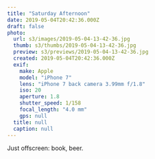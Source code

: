 ```yaml
---
title: "Saturday Afternoon"
date: 2019-05-04T20:42:36.000Z
draft: false
photo:
  url: s3/images/2019-05-04-13-42-36.jpg
  thumb: s3/thumbs/2019-05-04-13-42-36.jpg
  preview: s3/previews/2019-05-04-13-42-36.jpg
  created: 2019-05-04T20:42:36.000Z
  exif:
    make: Apple
    model: "iPhone 7"
    lens: "iPhone 7 back camera 3.99mm f/1.8"
    iso: 20
    aperture: 1.8
    shutter_speed: 1/158
    focal_length: "4.0 mm"
    gps: null
  title: null
  caption: null
---
```


Just offscreen: book, beer.

